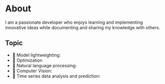 # About
 I am a passionate developer who enjoys learning and implementing innovative ideas while documenting and sharing my knowledge with others.

## Topic
- :star2: Model lightweighting: 
- :star2: Optimization
- :star2: Natural language processing: 
- :star2: Computer Vision: 
- :star2: Time series data analysis and prediction: 